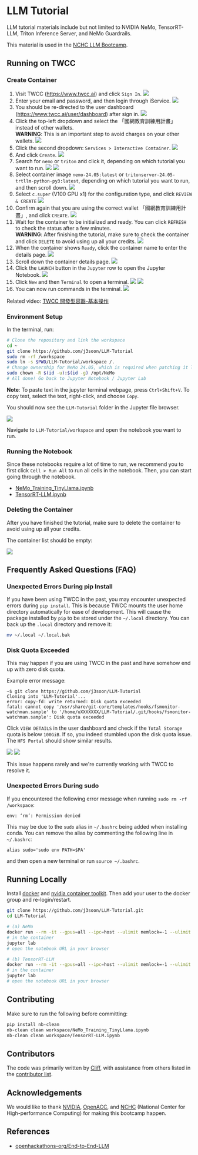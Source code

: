 # LLM Tutorial

LLM tutorial materials include but not limited to NVIDIA NeMo, TensorRT-LLM, Triton Inference Server, and NeMo Guardrails.

This material is used in the [NCHC LLM Bootcamp](https://www.openhackathons.org/s/siteevent/a0CUP00000L45Bx2AJ/se000345).

## Running on TWCC

### Create Container

1. Visit TWCC (<https://www.twcc.ai>) and click `Sign In`.
   ![](docs/images/01-home.png)
2. Enter your email and password, and then login through iService.
   ![](docs/images/02-login.png)
3. You should be re-directed to the user dashboard (<https://www.twcc.ai/user/dashboard>) after sign in.
   ![](docs/images/03-dashboard.png)
4. Click the top-left dropdown and select the 「國網教育訓練用計畫」 instead of other wallets.  
   **WARNING**: This is an important step to avoid charges on your other wallets.
   ![](docs/images/04-project.png)
5. Click the second dropdown: `Services > Interactive Container`.
   ![](docs/images/05-services.png)
6. And click `Create`.
   ![](docs/images/06-interactive-container.png)
7. Search for `nemo` or `triton` and click it, depending on which tutorial you want to run.
   ![](docs/images/07_1-nemo-container.png)
   ![](docs/images/07_2-triton-container.png)
8. Select container image `nemo-24.05:latest` or `tritonserver-24.05-trtllm-python-py3:latest`, depending on which tutorial you want to run, and then scroll down.
   ![](docs/images/08-container-image.png)
9. Select `c.super` (V100 GPU x1) for the configuration type, and click `REVIEW & CREATE`
   ![](docs/images/09-container-gpu.png)
10. Confirm again that you are using the correct wallet 「國網教育訓練用計畫」, and click `CREATE`.
    ![](docs/images/10-container-warning.png)
11. Wait for the container to be initialized and ready. You can click `REFRESH` to check the status after a few minutes.  
    **WARNING**: After finishing the tutorial, make sure to check the container and click `DELETE` to avoid using up all your credits.
    ![](docs/images/11-container-initializing.png)
12. When the container shows `Ready`, click the container name to enter the details page.
    ![](docs/images/12-container-ready.png)
13. Scroll down the container details page.
    ![](docs/images/13-container-details.png)
14. Click the `LAUNCH` button in the `Jupyter` row to open the Jupyter Notebook.
    ![](docs/images/14-container-jupyter.png)
15. Click `New` and then `Terminal` to open a terminal.
    ![](docs/images/15-jupyter.png)
    ![](docs/images/16-jupyter-new.png)
16. You can now run commands in the terminal.
    ![](docs/images/17-jupyter-terminal.png)

Related video: [TWCC 開發型容器-基本操作](https://youtu.be/LhqBdJK0PrY)

### Environment Setup

In the terminal, run:

```sh
# Clone the repository and link the workspace
cd ~
git clone https://github.com/j3soon/LLM-Tutorial
sudo rm -rf /workspace
sudo ln -s $PWD/LLM-Tutorial/workspace /.
# Change ownership for NeMo 24.05, which is required when patching it later in the notebook
sudo chown -R $(id -u):$(id -g) /opt/NeMo
# All done! Go back to Jupyter Notebook / Jupyter Lab
```

**Note**: To paste text in the jupyter terminal webpage, press `Ctrl+Shift+V`. To copy text, select the text, right-click, and choose `Copy`.

You should now see the `LLM-Tutorial` folder in the Jupyter file browser.

![](docs/images/18-jupyter-files.png)

Navigate to `LLM-Tutorial/workspace` and open the notebook you want to run.

### Running the Notebook

Since these notebooks require a lot of time to run, we recommend you to first click `Cell > Run All` to run all cells in the notebook. Then, you can start going through the notebook.

- [NeMo_Training_TinyLlama.ipynb](workspace/NeMo_Training_TinyLlama.ipynb)
- [TensorRT-LLM.ipynb](workspace/TensorRT-LLM.ipynb)

### Deleting the Container

After you have finished the tutorial, make sure to delete the container to avoid using up all your credits.

The container list should be empty:

![](docs/images/06-interactive-container.png)

## Frequently Asked Questions (FAQ)

### Unexpected Errors During pip Install

If you have been using TWCC in the past, you may encounter unexpected errors during `pip install`. This is because TWCC mounts the user home directory automatically for ease of development. This will cause the package installed by `pip` to be stored under the `~/.local` directory. You can back up the `.local` directory and remove it:

```sh
mv ~/.local ~/.local.bak
```

### Disk Quota Exceeded

This may happen if you are using TWCC in the past and have somehow end up with zero disk quota.

Example error message:

```
~$ git clone https://github.com/j3soon/LLM-Tutorial
Cloning into 'LLM-Tutorial'...
error: copy-fd: write returned: Disk quota exceeded
fatal: cannot copy '/usr/share/git-core/templates/hooks/fsmonitor-watchman.sample' to '/home/uXXXXXXX/LLM-Tutorial/.git/hooks/fsmonitor-watchman.sample': Disk quota exceeded
```

Click `VIEW DETAILS` in the user dashboard and check if the `Total Storage` quota is below `100GiB`. If so, you indeed stumbled upon the disk quota issue. The `HFS Portal` should show similar results.

![](docs/images/faq-disk-quota-issue-1.png)
![](docs/images/faq-disk-quota-issue-2.png)

This issue happens rarely and we're currently working with TWCC to resolve it.

### Unexpected Errors During sudo

If you encountered the following error message when running `sudo rm -rf /workspace`:

```
env: ‘rm’: Permission denied
```

This may be due to the `sudo` alias in `~/.bashrc` being added when installing conda. You can remove the alias by commenting the following line in `~/.bashrc`:

```
alias sudo='sudo env PATH=$PA'
```

and then open a new terminal or run `source ~/.bashrc`.

## Running Locally

Install [docker](https://docs.docker.com/engine/install/ubuntu/) and [nvidia container toolkit](https://docs.nvidia.com/datacenter/cloud-native/container-toolkit/latest/install-guide.html). Then add your user to the docker group and re-login/restart.

```sh
git clone https://github.com/j3soon/LLM-Tutorial.git
cd LLM-Tutorial

# (a) NeMo
docker run --rm -it --gpus=all --ipc=host --ulimit memlock=-1 --ulimit stack=67108864 -v $(pwd)/workspace:/workspace --network=host nvcr.io/nvidia/nemo:24.05
# in the container
jupyter lab
# open the notebook URL in your browser

# (b) TensorRT-LLM
docker run --rm -it --gpus=all --ipc=host --ulimit memlock=-1 --ulimit stack=67108864 -v $(pwd)/workspace:/workspace --network=host nvcr.io/nvidia/tritonserver:24.05-trtllm-python-py3
# in the container
jupyter lab
# open the notebook URL in your browser
```

## Contributing

Make sure to run the following before committing:

```sh
pip install nb-clean
nb-clean clean workspace/NeMo_Training_TinyLlama.ipynb
nb-clean clean workspace/TensorRT-LLM.ipynb
```

## Contributors

The code was primarily written by [Cliff](https://github.com/wcks13589), with assistance from others listed in the [contributor list](https://github.com/j3soon/LLM-Tutorial/graphs/contributors).

## Acknowledgements

We would like to thank [NVIDIA](http://www.nvidia.com/), [OpenACC](http://www.openacc.org/), and [NCHC](https://www.nchc.org.tw/?langid=2) (National Center for High-performance Computing) for making this bootcamp happen.

## References

- [openhackathons-org/End-to-End-LLM](https://github.com/openhackathons-org/End-to-End-LLM)
